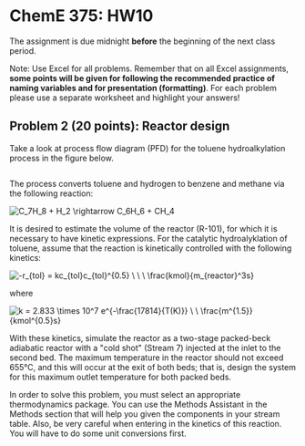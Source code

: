# ChemE 375: HW10

The assignment is due midnight **before** the beginning of the next class period.

Note: Use Excel for all problems.  Remember that on all Excel assignments, **some points will be given for following the recommended practice of naming variables and for presentation (formatting)**.  For each problem please use a separate worksheet and highlight your answers!

## Problem 2 (20 points): Reactor design

Take a look at process flow diagram (PFD) for the toluene hydroalkylation process in the figure below.

<img scr="https://github.com/uw-cheme375/HW10/raw/master/pfd_hda.jpg">

<br>

<img scr="https://github.com/uw-cheme375/HW10/raw/master/stream_table1_1.jpg">

<br>

<img scr="https://github.com/uw-cheme375/HW10/raw/master/stream_table1_2.jpg">


The process converts toluene and hydrogen to benzene and methane via the following reaction:

<img src="https://latex.codecogs.com/gif.latex?C_7H_8&space;&plus;&space;H_2&space;\rightarrow&space;C_6H_6&space;&plus;&space;CH_4" title="C_7H_8 + H_2 \rightarrow C_6H_6 + CH_4" />

It is desired to estimate the volume of the reactor (R-101), for which it is necessary to have kinetic expressions. For the catalytic hydroalyklation of toluene, assume that the reaction is kinetically controlled with the following kinetics:

<img src="https://latex.codecogs.com/gif.latex?-r_{tol}&space;=&space;kc_{tol}c_{tol}^{0.5}&space;\&space;\&space;\&space;\frac{kmol}{m_{reactor}^3s}" title="-r_{tol} = kc_{tol}c_{tol}^{0.5} \ \ \ \frac{kmol}{m_{reactor}^3s}" />

where

<img src="https://latex.codecogs.com/gif.latex?k&space;=&space;2.833&space;\times&space;10^7&space;e^{-\frac{17814}{T(K)}}&space;\&space;\&space;\frac{m^{1.5}}{kmol^{0.5}s}" title="k = 2.833 \times 10^7 e^{-\frac{17814}{T(K)}} \ \ \frac{m^{1.5}}{kmol^{0.5}s}" />

With these kinetics, simulate the reactor as a two-stage packed-beck adiabatic reactor with a "cold shot" (Stream 7) injected at the inlet to the second bed. The maximum temperature in the reactor should not exceed 655°C, and this will occur at the exit of both beds; that is, design the system for this maximum outlet temperature for both packed beds.

In order to solve this problem, you must select an appropriate thermodynamics package. You can use the Methods Assistant in the Methods section that will help you given the components in your stream table. Also, be very careful when entering in the kinetics of this reaction. You will have to do some unit conversions first.
